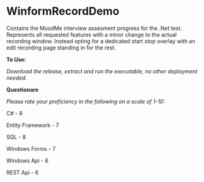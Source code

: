# WinformRecordDemo
Contains the MoodMe interview assesment progress for the .Net test.
Represents all requested features with a minor change to the actual recording window. Instead opting for a dedicated start stop overlay with an edit recording page standing in for the rest.

**To Use:**

_Download the release, extract and run the executable, no other deployment needed._

**Questionare**

_Please rate your proficiency in the following on a scale of 1-10:_

C# - 8

Entity Framework - 7

SQL - 8

Windows Forms - 7

Windows Api - 6

REST Api - 6


